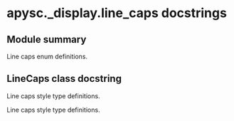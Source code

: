 # apysc._display.line_caps docstrings

## Module summary

Line caps enum definitions.

## LineCaps class docstring

Line caps style type definitions.

Line caps style type definitions.